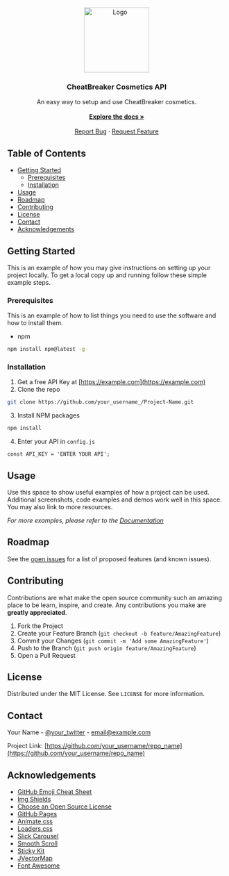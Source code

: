 <!-- PROJECT LOGO -->
<br />
<p align="center">
  <a href="https://github.com/ItsVops/CB-Cosmetics-API">
    <img src="https://pbs.twimg.com/profile_images/972258553577725952/Kri-CZdW_400x400.jpg" alt="Logo" width="150" height="150">
  </a>

  <h3 align="center">CheatBreaker Cosmetics API</h3>

  <p align="center">
    An easy way to setup and use CheatBreaker cosmetics.
    <br />
    <br />
    <a href="https://github.com/ItsVops/CB-Cosmetics-API"><strong>Explore the docs »</strong></a>
    <br />
    <br />
    <a href="https://github.com/ItsVops/CB-Cosmetics-API/issues">Report Bug</a>
    ·
    <a href="https://github.com/ItsVops/CB-Cosmetics-API/issues">Request Feature</a>
  </p>
</p>



<!-- TABLE OF CONTENTS -->
## Table of Contents

* [Getting Started](#getting-started)
  * [Prerequisites](#prerequisites)
  * [Installation](#installation)
* [Usage](#usage)
* [Roadmap](#roadmap)
* [Contributing](#contributing)
* [License](#license)
* [Contact](#contact)
* [Acknowledgements](#acknowledgements)

<!-- GETTING STARTED -->
## Getting Started

This is an example of how you may give instructions on setting up your project locally.
To get a local copy up and running follow these simple example steps.

### Prerequisites

This is an example of how to list things you need to use the software and how to install them.
* npm
```sh
npm install npm@latest -g
```

### Installation

1. Get a free API Key at [https://example.com](https://example.com)
2. Clone the repo
```sh
git clone https://github.com/your_username_/Project-Name.git
```
3. Install NPM packages
```sh
npm install
```
4. Enter your API in `config.js`
```JS
const API_KEY = 'ENTER YOUR API';
```



<!-- USAGE EXAMPLES -->
## Usage

Use this space to show useful examples of how a project can be used. Additional screenshots, code examples and demos work well in this space. You may also link to more resources.

_For more examples, please refer to the [Documentation](https://example.com)_



<!-- ROADMAP -->
## Roadmap

See the [open issues](https://github.com/othneildrew/Best-README-Template/issues) for a list of proposed features (and known issues).



<!-- CONTRIBUTING -->
## Contributing

Contributions are what make the open source community such an amazing place to be learn, inspire, and create. Any contributions you make are **greatly appreciated**.

1. Fork the Project
2. Create your Feature Branch (`git checkout -b feature/AmazingFeature`)
3. Commit your Changes (`git commit -m 'Add some AmazingFeature'`)
4. Push to the Branch (`git push origin feature/AmazingFeature`)
5. Open a Pull Request



<!-- LICENSE -->
## License

Distributed under the MIT License. See `LICENSE` for more information.



<!-- CONTACT -->
## Contact

Your Name - [@your_twitter](https://twitter.com/your_username) - email@example.com

Project Link: [https://github.com/your_username/repo_name](https://github.com/your_username/repo_name)



<!-- ACKNOWLEDGEMENTS -->
## Acknowledgements
* [GitHub Emoji Cheat Sheet](https://www.webpagefx.com/tools/emoji-cheat-sheet)
* [Img Shields](https://shields.io)
* [Choose an Open Source License](https://choosealicense.com)
* [GitHub Pages](https://pages.github.com)
* [Animate.css](https://daneden.github.io/animate.css)
* [Loaders.css](https://connoratherton.com/loaders)
* [Slick Carousel](https://kenwheeler.github.io/slick)
* [Smooth Scroll](https://github.com/cferdinandi/smooth-scroll)
* [Sticky Kit](http://leafo.net/sticky-kit)
* [JVectorMap](http://jvectormap.com)
* [Font Awesome](https://fontawesome.com)





<!-- MARKDOWN LINKS & IMAGES -->
<!-- https://www.markdownguide.org/basic-syntax/#reference-style-links -->
[contributors-url]: https://github.com/ItsVops/CB-Cosmetics-API/graphs/contributors
[forks-url]: https://github.com/ItsVops/CB-Cosmetics-API/network/members
[stars-url]: https://github.com/ItsVops/CB-Cosmetics-API/stargazers
[issues-url]: https://github.com/ItsVops/CB-Cosmetics-API/issues
[license-url]: https://github.com/ItsVops/CB-Cosmetics-API/blob/master/LICENSE
